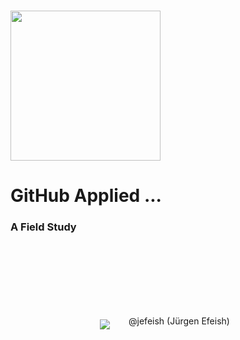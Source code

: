 <br><br><br>

<img width="240px" src="images/octo-white.png">

# GitHub Applied ...

### A Field Study

<br><br><br><br><br><br>

<div style="display: flex; align-items: center; justify-content: center">

<div><img src="images/jefeish.png" /></div>
<div style="padding:0px 10px 10px 30px">@jefeish (Jürgen Efeish)</div>

</div>
